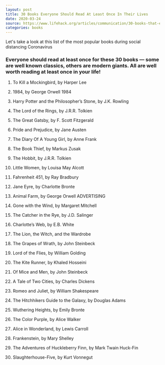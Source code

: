 ```yaml
---
layout: post
title: 30 Books Everyone Should Read At Least Once In Their Lives
date: 2020-03-24
source: https://www.lifehack.org/articles/communication/30-books-that-everyone-should-read-least-once-their-lives.html
categories: books
---
```


Let's take a look at this list of the most popular books during social distancing Coronavirus

### Everyone should read at least once for these 30 books — some are well known classics, others are modern giants.  All are well worth reading at least once in your life!

1. To Kill a Mockingbird, by Harper Lee

2. 1984, by George Orwell
1984

3. Harry Potter and the Philosopher’s Stone, by J.K. Rowling

4. The Lord of the Rings, by J.R.R. Tolkien

5. The Great Gatsby, by F. Scott Fitzgerald

6. Pride and Prejudice, by Jane Austen

7. The Diary Of A Young Girl, by Anne Frank

8. The Book Thief, by Markus Zusak

9. The Hobbit, by J.R.R. Tolkien

10. Little Women, by Louisa May Alcott

11. Fahrenheit 451, by Ray Bradbury

12. Jane Eyre, by Charlotte Bronte

13. Animal Farm, by George Orwell
ADVERTISING

14. Gone with the Wind, by Margaret Mitchell

15. The Catcher in the Rye, by J.D. Salinger

16. Charlotte’s Web, by E.B. White

17. The Lion, the Witch, and the Wardrobe

18. The Grapes of Wrath, by John Steinbeck

19. Lord of the Flies, by William Golding

20. The Kite Runner, by Khaled Hosseini

21. Of Mice and Men, by John Steinbeck

22. A Tale of Two Cities, by Charles Dickens

23. Romeo and Juliet, by William Shakespeare

24. The Hitchhikers Guide to the Galaxy, by Douglas Adams

25. Wuthering Heights, by Emily Bronte

26. The Color Purple, by Alice Walker

27. Alice in Wonderland, by Lewis Carroll

28. Frankenstein, by Mary Shelley

29. The Adventures of Huckleberry Finn, by Mark Twain
Huck-Fin

30. Slaughterhouse-Five, by Kurt Vonnegut